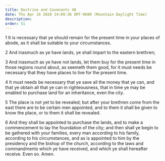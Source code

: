 ```yaml
---
title: Doctrine and Covenants 48
date: Thu Apr 16 2020 14:09:36 GMT-0600 (Mountain Daylight Time)
description: 
order: 51
---
```


<p>
  1 It is necessary that ye should remain for the present time in your places of
  abode, as it shall be suitable to your circumstances.
</p>
<p>2 And inasmuch as ye have lands, ye shall impart to the eastern brethren;</p>
<p>
  3 And inasmuch as ye have not lands, let them buy for the present time in
  those regions round about, as seemeth them good, for it must needs be
  necessary that they have places to live for the present time.
</p>
<p>
  4 It must needs be necessary that ye save all the money that ye can, and that
  ye obtain all that ye can in righteousness, that in time ye may be enabled to
  purchase land for an inheritance, even the city.
</p>
<p>
  5 The place is not yet to be revealed; but after your brethren come from the
  east there are to be certain men appointed, and to them it shall be given to
  know the place, or to them it shall be revealed.
</p>
<p>
  6 And they shall be appointed to purchase the lands, and to make a
  commencement to lay the foundation of the city; and then shall ye begin to be
  gathered with your families, every man according to his family, according to
  his circumstances, and as is appointed to him by the presidency and the bishop
  of the church, according to the laws and commandments which ye have received,
  and which ye shall hereafter receive. Even so. Amen.
</p>
